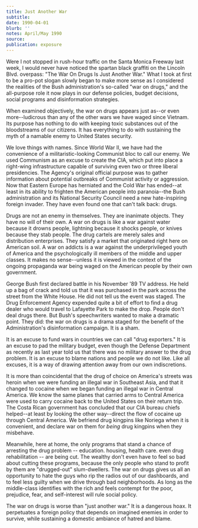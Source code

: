 ```yaml
---
title: Just Another War
subtitle:
date: 1990-04-01
blurb: ''
notes: April/May 1990
source:
publication: exposure
---
```


Were I not stopped in rush-hour traffic on the Santa Monica Freeway last week, I would never have noticed the spartan black graffiti on the Lincoln Blvd. overpass: "The War On Drugs Is Just Another War." What I took at first to be a pro-pot slogan slowly began to make more sense as I considered the realities of the Bush administration's so-called "war on drugs," and the all-purpose role it now plays in our defense policies, budget decisions, social programs and disinformation strategies.

When examined objectively, the war on drugs appears just as--or even more--ludicrous than any of the other wars we have waged since Vietnam. Its purpose has nothing to do with keeping toxic substances out of the bloodstreams of our citizens. It has everything to do with sustaining the myth of a namable enemy to United States security.

We love things with names. Since World War II, we have had the convenience of a militaristic-looking Communist bloc to call our enemy. We used Communism as an excuse to create the CIA, which put into place a right-wing infrastructure capable of surviving even two or three liberal presidencies. The Agency's original official purpose was to gather information about potential outbreaks of Communist activity or aggression. Now that Eastern Europe has herniated and the Cold War has ended--at least in its ability to frighten the American people into paranoia--the Bush administration and its National Security Council need a new hate-inspiring foreign invader. They have even found one that can't talk back: drugs.

Drugs are not an enemy in themselves. They are inanimate objects. They have no will of their own. A war on drugs is like a war against water because it drowns people, lightning because it shocks people, or knives because they stab people. The drug cartels are merely sales and distribution enterprises. They satisfy a market that originated right here on American soil. A war on addicts is a war against the underprivileged youth of America and the psychologically ill members of the middle and upper classes. It makes no sense--unless it is viewed in the context of the ongoing propaganda war being waged on the American people by their own government.

George Bush first declared battle in his November '89 TV address. He held up a bag of crack and told us that it was purchased in the park across the street from the White House. He did not tell us the event was staged. The Drug Enforcement Agency expended quite a bit of effort to find a drug dealer who would travel to Lafayette Park to make the drop. People don't deal drugs there. But Bush's speechwriters wanted to make a dramatic point. They did: the war on drugs is a drama staged for the benefit of the Administration's disinformation campaign. It is a sham.

It is an excuse to fund wars in countries we can call "drug exporters." It is an excuse to pad the military budget, even though the Defense Department as recently as last year told us that there was no military answer to the drug problem. It is an excuse to blame nations and people we do not like. Like all excuses, it is a way of drawing attention away from our own indiscretions.

It is more than coincidental that the drug of choice on America's streets was heroin when we were funding an illegal war in Southeast Asia, and that it changed to cocaine when we began funding an illegal war in Central America. We know the same planes that carried arms to Central America were used to carry cocaine back to the United States on their return trip. The Costa Rican government has concluded that our CIA bureau chiefs helped--at least by looking the other way--direct the flow of cocaine up through Central America. We befriend drug kingpins like Noriega when it is convenient, and declare war on them for _being_ drug kingpins when they misbehave.

Meanwhile, here at home, the only programs that stand a chance of arresting the drug problem -- education. housing, health care. even drug rehabilitation -- are being cut. The wealthy don't even have to feel so bad about cutting these programs, because the only people who stand to profit by them are "drugged-out" slum-dwellers. The war on drugs gives us all an opportunity to hate the guys who rip the radios out of our dashboards, and to feel less guilty when we drive through bad neighborhoods. As long as the middle-class identifies with the rich and feels contempt for the poor, prejudice, fear, and self-interest will rule social policy.

The war on drugs is worse than "just another war." It is a dangerous hoax. It perpetuates a foreign policy that depends on imagined enemies in order to survive, while sustaining a domestic ambiance of hatred and blame.
